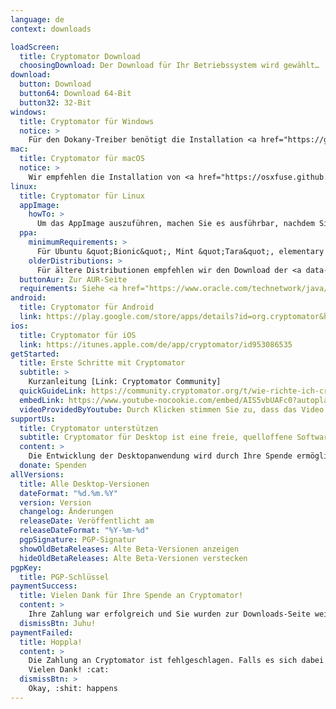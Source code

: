 ```yaml
---
language: de
context: downloads

loadScreen:
  title: Cryptomator Download
  choosingDownload: Der Download für Ihr Betriebssystem wird gewählt…
download:
  button: Download
  button64: Download 64-Bit
  button32: 32-Bit
windows:
  title: Cryptomator für Windows
  notice: >
    Für den Dokany-Treiber benötigt die Installation <a href="https://go.microsoft.com/fwlink/?LinkId=746572" target="_blank">Microsoft Visual C++ Redistributable for Visual Studio 2017</a>. Dokany ist optional, wird jedoch empfohlen, da es eine bessere Integration in Windows als die Alternative WebDAV bietet.
mac:
  title: Cryptomator für macOS
  notice: >
    Wir empfehlen die Installation von <a href="https://osxfuse.github.io/" target="_blank">FUSE for macOS</a>. FUSE ist optional, bietet jedoch eine bessere Integration in macOS als die Alternative WebDAV.
linux:
  title: Cryptomator für Linux
  appImage:
    howTo: >
      Um das AppImage auszuführen, machen Sie es ausführbar, nachdem Sie es heruntergeladen haben:
  ppa:
    minimumRequirements: >
      Für Ubuntu &quot;Bionic&quot;, Mint &quot;Tara&quot;, elementary OS &quot;Juno&quot; oder sonstige Ubuntu-basierende Distributionen von 18.04 aufwärts
    olderDistributions: >
      Für ältere Distributionen empfehlen wir den Download der <a data-toggle="collapse" data-parent="#linuxDownloadPanel" href="#linuxDownloadAppImage">AppImage</a>.
  buttonAur: Zur AUR-Seite
  requirements: Siehe <a href="https://www.oracle.com/technetwork/java/javase/documentation/jdk11certconfig-5069638.html" target="_blank">detaillierte Systemanforderungen</a>
android:
  title: Cryptomator für Android
  link: https://play.google.com/store/apps/details?id=org.cryptomator&hl=de
ios:
  title: Cryptomator für iOS
  link: https://itunes.apple.com/de/app/cryptomator/id953086535
getStarted:
  title: Erste Schritte mit Cryptomator
  subtitle: >
    Kurzanleitung [Link: Cryptomator Community]
  quickGuideLink: https://community.cryptomator.org/t/wie-richte-ich-cryptomator-ein/801
  embedLink: https://www.youtube-nocookie.com/embed/AIS5vbUAFc0?autoplay=1&rel=0
  videoProvidedByYoutube: Durch Klicken stimmen Sie zu, dass das Video durch <a href="https://youtube.com" target="_blank">YouTube</a> bereitgestellt wird.
supportUs:
  title: Cryptomator unterstützen
  subtitle: Cryptomator für Desktop ist eine freie, quelloffene Software
  content: >
    Die Entwicklung der Desktopanwendung wird durch Ihre Spende ermöglicht. :rocket:
  donate: Spenden
allVersions:
  title: Alle Desktop-Versionen
  dateFormat: "%d.%m.%Y"
  version: Version
  changelog: Änderungen
  releaseDate: Veröffentlicht am
  releaseDateFormat: "%Y-%m-%d"
  pgpSignature: PGP-Signatur
  showOldBetaReleases: Alte Beta-Versionen anzeigen
  hideOldBetaReleases: Alte Beta-Versionen verstecken
pgpKey:
  title: PGP-Schlüssel
paymentSuccess:
  title: Vielen Dank für Ihre Spende an Cryptomator!
  content: >
    Ihre Zahlung war erfolgreich und Sie wurden zur Downloads-Seite weitergeleitet. :tada:
  dismissBtn: Juhu!
paymentFailed:
  title: Hoppla!
  content: >
    Die Zahlung an Cryptomator ist fehlgeschlagen. Falls es sich dabei um einen unerwarteten Fehler handelt, <a href="/de/contact">kontaktieren Sie bitte unser Support-Team</a>.<br/>
    Vielen Dank! :cat:
  dismissBtn: >
    Okay, :shit: happens
---
```

